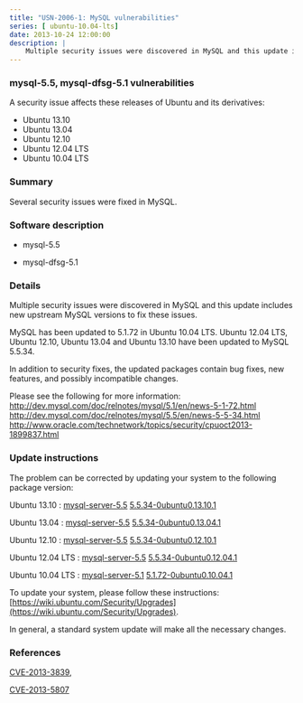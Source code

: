 ```yaml
---
title: "USN-2006-1: MySQL vulnerabilities"
series: [ ubuntu-10.04-lts]
date: 2013-10-24 12:00:00
description: |
    Multiple security issues were discovered in MySQL and this update includes new upstream MySQL versions to fix these issues.
--- 
```

 
 


### mysql-5.5, mysql-dfsg-5.1 vulnerabilities

A security issue affects these releases of Ubuntu and its derivatives:

* Ubuntu 13.10
* Ubuntu 13.04
* Ubuntu 12.10
* Ubuntu 12.04 LTS
* Ubuntu 10.04 LTS

### Summary

Several security issues were fixed in MySQL. 

### Software description

* mysql-5.5 

* mysql-dfsg-5.1 

### Details

Multiple security issues were discovered in MySQL and this update includes new upstream MySQL versions to fix these issues.

MySQL has been updated to 5.1.72 in Ubuntu 10.04 LTS. Ubuntu 12.04 LTS, Ubuntu 12.10, Ubuntu 13.04 and Ubuntu 13.10 have been updated to MySQL 5.5.34.

In addition to security fixes, the updated packages contain bug fixes, new features, and possibly incompatible changes.

Please see the following for more information: http://dev.mysql.com/doc/relnotes/mysql/5.1/en/news-5-1-72.html http://dev.mysql.com/doc/relnotes/mysql/5.5/en/news-5-5-34.html http://www.oracle.com/technetwork/topics/security/cpuoct2013-1899837.html 

### Update instructions

The problem can be corrected by updating your system to the following package version:

Ubuntu 13.10
 : [mysql-server-5.5](https://launchpad.net/ubuntu/+source/mysql-5.5) <span> [5.5.34-0ubuntu0.13.10.1](https://launchpad.net/ubuntu/+source/mysql-5.5/5.5.34-0ubuntu0.13.10.1) </span> 

Ubuntu 13.04
 : [mysql-server-5.5](https://launchpad.net/ubuntu/+source/mysql-5.5) <span> [5.5.34-0ubuntu0.13.04.1](https://launchpad.net/ubuntu/+source/mysql-5.5/5.5.34-0ubuntu0.13.04.1) </span> 

Ubuntu 12.10
 : [mysql-server-5.5](https://launchpad.net/ubuntu/+source/mysql-5.5) <span> [5.5.34-0ubuntu0.12.10.1](https://launchpad.net/ubuntu/+source/mysql-5.5/5.5.34-0ubuntu0.12.10.1) </span> 

Ubuntu 12.04 LTS
 : [mysql-server-5.5](https://launchpad.net/ubuntu/+source/mysql-5.5) <span> [5.5.34-0ubuntu0.12.04.1](https://launchpad.net/ubuntu/+source/mysql-5.5/5.5.34-0ubuntu0.12.04.1) </span> 

Ubuntu 10.04 LTS
 : [mysql-server-5.1](https://launchpad.net/ubuntu/+source/mysql-dfsg-5.1) <span> [5.1.72-0ubuntu0.10.04.1](https://launchpad.net/ubuntu/+source/mysql-dfsg-5.1/5.1.72-0ubuntu0.10.04.1) </span> 

To update your system, please follow these instructions: [https://wiki.ubuntu.com/Security/Upgrades](https://wiki.ubuntu.com/Security/Upgrades).

In general, a standard system update will make all the necessary changes. 

### References

 
 [CVE-2013-3839](http://people.ubuntu.com/~ubuntu-security/cve/CVE-2013-3839), 

 [CVE-2013-5807](http://people.ubuntu.com/~ubuntu-security/cve/CVE-2013-5807)
 


